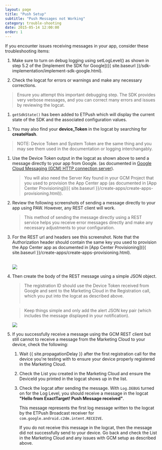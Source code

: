 ```yaml
---
layout: page
title: "Push Setup"
subtitle: "Push Messages not Working"
category: trouble-shooting
date: 2015-05-14 12:00:00
order: 1
---
```

If you encounter issues receiving messages in your app, consider these troubleshooting items:

1. Make sure to turn on debug logging using setLogLevel() as shown in step 5.2 of the [Implement the SDK for Google]({{ site.baseurl }}/sdk-implementation/implement-sdk-google.html).

1. Check the logcat for errors or warnings and make any necessary corrections.

 > Ensure you attempt this important debugging step. The SDK provides very verbose messages, and you can correct many errors and issues by reviewing the logcat.

1. `getSdkState()` has been added to ETPush which will display the current state of the SDK and the associated configuration values.
<script src="https://gist.github.com/sfmc-mobilepushsdk/968a564ffde3e80ba15f.js"></script>

1.  You may also find your **device_Token** in the logcat by searching for **createHash**.
<script src="https://gist.github.com/sfmc-mobilepushsdk/429809ab848791867379.js"></script>
> NOTE: Device Token and System Token are the same thing and you may see them used in the documentation or logging interchangably.

1.  Use the Device Token output in the logcat as shown above to send a message directly to your app from Google. (as documented in <a href="https://developer.android.com/google/gcm/http.html" target="_blank">Google Cloud Messaging (GCM) HTTP connection server</a>).

    > You will also need the Server Key found in your GCM Project that you used to provision the App Center app (as documented in [App Center Provisioning]({{ site.baseurl }}/create-apps/create-apps-provisioning.html)).

1.  Review the following screenshots of sending a message directly to your app using PAW. However, any REST client will work.

    >This method of sending the message directly using a REST service helps you receive error messages directly and make any necessary adjustments to your configuration.

1.  For the REST url and headers see this screenshot. Note that the Authorization header should contain the same key you used to provision the App Center app as documented in [App Center Provisioning]({{ site.baseurl }}/create-apps/create-apps-provisioning.html).<br/><br/>

    <img class="img-responsive" src="{{ site.baseurl }}/assets/GCM-rest-url-and-headers.png" />
1.  Then create the body of the REST message using a simple JSON object.  

    > The registration ID should use the Device Token received from Google and sent to the Marketing Cloud in the Registration call, which you put into the logcat as described above.<br/><br/>

    > Keep things simple and only add the alert JSON key pair (which includes the message displayed in your notification).

    <img class="img-responsive" src="{{ site.baseurl }}/assets/GCM-rest-body.png" />
1.  If you successfully receive a message using the GCM REST client but still cannot to receive a message from the Marketing Cloud to your device, check the following:
    
    1.  Wait {{ site.propagationDelay }} after the first registration call for the device you're testing with to ensure your device properly registered in the Marketing Cloud.

    1.  Check the List you created in the Marketing Cloud and ensure the DeviceId you printed in the logcat shows up in the list.

    1.  Check the logcat after sending the message. With `Log.DEBUG` turned on for the Log Level, you should receive a message in the logcat <b>"Hello from ExactTarget! Push Message received"</b>.

        This message represents the first log message written to the logcat by the ETPush Broadcast receiver for `com.google.android.c2dm.intent.RECEIVE`.

        If you do not receive this message in the logcat, then the message did not successfully send to your device. Go back and check the List in the Marketing Cloud and any issues with GCM setup as described above. 
